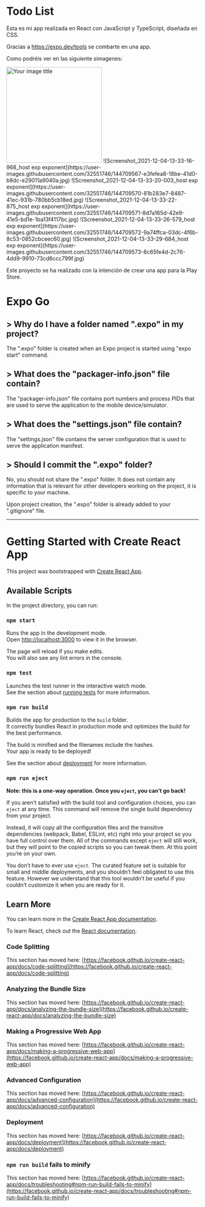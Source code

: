 # Todo List

Esta es mi app realizada en React con JavaScript y TypeScript, diseñada en CSS.

Gracias a https://expo.dev/tools se combarte en una app.

Como podréis ver en las siguiente simagenes: 

<img src="https://user-images.githubusercontent.com/32551746/144709567-e3fefea8-18be-41d0-b8dc-e29011a9040a.jpg" alt="Your image title" width="250"/>
![Screenshot_2021-12-04-13-33-16-968_host exp exponent](https://user-images.githubusercontent.com/32551746/144709567-e3fefea8-18be-41d0-b8dc-e29011a9040a.jpg)
![Screenshot_2021-12-04-13-33-20-003_host exp exponent](https://user-images.githubusercontent.com/32551746/144709570-81b283e7-8487-41ec-931b-780bb5cb18ed.jpg)
![Screenshot_2021-12-04-13-33-22-875_host exp exponent](https://user-images.githubusercontent.com/32551746/144709571-8d7a165d-42e9-41e5-bd1e-1ba13f4117bc.jpg)
![Screenshot_2021-12-04-13-33-26-579_host exp exponent](https://user-images.githubusercontent.com/32551746/144709572-9a74ffca-03dc-4f6b-8c53-0852cbceec60.jpg)
![Screenshot_2021-12-04-13-33-29-684_host exp exponent](https://user-images.githubusercontent.com/32551746/144709573-8c65fe4d-2c76-4dd9-9910-73cd6ccc799f.jpg)

Este proyecto se ha realizado con la intención de crear una app para la Play Store.

# Expo Go 

## > Why do I have a folder named ".expo" in my project?

The ".expo" folder is created when an Expo project is started using "expo start" command.

## > What does the "packager-info.json" file contain?

The "packager-info.json" file contains port numbers and process PIDs that are used to serve the application to the mobile device/simulator.

## > What does the "settings.json" file contain?

The "settings.json" file contains the server configuration that is used to serve the application manifest.

## > Should I commit the ".expo" folder?

No, you should not share the ".expo" folder. It does not contain any information that is relevant for other developers working on the project, it is specific to your machine.

Upon project creation, the ".expo" folder is already added to your ".gitignore" file.

---

# Getting Started with Create React App

This project was bootstrapped with [Create React App](https://github.com/facebook/create-react-app).

## Available Scripts

In the project directory, you can run:

### `npm start`

Runs the app in the development mode.\
Open [http://localhost:3000](http://localhost:3000) to view it in the browser.

The page will reload if you make edits.\
You will also see any lint errors in the console.

### `npm test`

Launches the test runner in the interactive watch mode.\
See the section about [running tests](https://facebook.github.io/create-react-app/docs/running-tests) for more information.

### `npm run build`

Builds the app for production to the `build` folder.\
It correctly bundles React in production mode and optimizes the build for the best performance.

The build is minified and the filenames include the hashes.\
Your app is ready to be deployed!

See the section about [deployment](https://facebook.github.io/create-react-app/docs/deployment) for more information.

### `npm run eject`

**Note: this is a one-way operation. Once you `eject`, you can’t go back!**

If you aren’t satisfied with the build tool and configuration choices, you can `eject` at any time. This command will remove the single build dependency from your project.

Instead, it will copy all the configuration files and the transitive dependencies (webpack, Babel, ESLint, etc) right into your project so you have full control over them. All of the commands except `eject` will still work, but they will point to the copied scripts so you can tweak them. At this point you’re on your own.

You don’t have to ever use `eject`. The curated feature set is suitable for small and middle deployments, and you shouldn’t feel obligated to use this feature. However we understand that this tool wouldn’t be useful if you couldn’t customize it when you are ready for it.

## Learn More

You can learn more in the [Create React App documentation](https://facebook.github.io/create-react-app/docs/getting-started).

To learn React, check out the [React documentation](https://reactjs.org/).

### Code Splitting

This section has moved here: [https://facebook.github.io/create-react-app/docs/code-splitting](https://facebook.github.io/create-react-app/docs/code-splitting)

### Analyzing the Bundle Size

This section has moved here: [https://facebook.github.io/create-react-app/docs/analyzing-the-bundle-size](https://facebook.github.io/create-react-app/docs/analyzing-the-bundle-size)

### Making a Progressive Web App

This section has moved here: [https://facebook.github.io/create-react-app/docs/making-a-progressive-web-app](https://facebook.github.io/create-react-app/docs/making-a-progressive-web-app)

### Advanced Configuration

This section has moved here: [https://facebook.github.io/create-react-app/docs/advanced-configuration](https://facebook.github.io/create-react-app/docs/advanced-configuration)

### Deployment

This section has moved here: [https://facebook.github.io/create-react-app/docs/deployment](https://facebook.github.io/create-react-app/docs/deployment)

### `npm run build` fails to minify

This section has moved here: [https://facebook.github.io/create-react-app/docs/troubleshooting#npm-run-build-fails-to-minify](https://facebook.github.io/create-react-app/docs/troubleshooting#npm-run-build-fails-to-minify)
